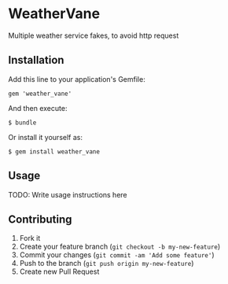 # WeatherVane

Multiple weather service fakes, to avoid http request

## Installation

Add this line to your application's Gemfile:

    gem 'weather_vane'

And then execute:

    $ bundle

Or install it yourself as:

    $ gem install weather_vane

## Usage

TODO: Write usage instructions here

## Contributing

1. Fork it
2. Create your feature branch (`git checkout -b my-new-feature`)
3. Commit your changes (`git commit -am 'Add some feature'`)
4. Push to the branch (`git push origin my-new-feature`)
5. Create new Pull Request
